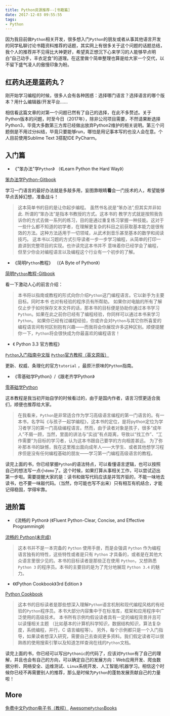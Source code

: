 ```yaml
---
title: Python资源推荐--[书籍篇]
date: 2017-12-03 09:55:55
tags:
- Python
---
```

因为我目前做`Python`相关开发，很多想入门`Python`的朋友或者从事其他语言开发的同学私聊讨论书籍资料推荐的话题，其实网上有很多关于这个问题的话题总结，我个人的推荐并不见得比大神更好，希望真正想沉下心来学习的人能够早点明白“自己动手，丰衣足食”的道理。在这里做个简单整理也算是给大家一个交代，以不留下盛气凌人的傲慢印象为盼。

<!--more-->

## 红药丸还是蓝药丸？

刚开始学习编程的时候，很多人会有各种困惑：选择哪门语言？选择语言的哪个版本？用什么编辑器/开发平台……

相信看这篇文章的对第一个问题已然有了自己的选择，在此不多赘述。关于Python版本的问题，时至今日（2017年），除非公司项目需要，不然请果断选择Python3，毕竟大多数第三方库已经做出放弃Python2维护的相关说明。第三个问题倒是不用过分纠结，毕竟只要能够run，哪怕是用记事本写的也没人会在意。个人目前使用Sublime Text 3搭配IDE PyCharm。

## 入门篇

- 《"笨办法"学`Python`》    （《Learn Python the Hard Way》）

[笨办法学Python-Gitbook](https://www.gitbook.com/book/flyouting/learn-python-the-hard-way-cn/details)

学习一门语言的最好办法就是多敲多用，妄图靠眼睛**看**会一门技术的人，希望能够早点丢掉幻想，准备战斗！
>这本简单书的目的是让你起步编程。 虽然书名说是“笨办法”,但其实并非如此. 所谓的“笨办法”是指本书教授的方式。这本书的
教学方式就是按照我告诉你的方式去做一系列的练习，目的是通过重复练习掌握一种技能。这对于一些什么都不知道的初学者，在理解更复杂的科目之前获取基本能力是很有效的方法。这种方法适用于一切领域，从武术到音乐甚至基本的数学和阅读技巧。
这本书以习题的方式引导读者一步一步学习编程，从简单的打印一直讲到完整项目的实现。也许读完这本书并不
意味着你已经学会了编程，但至少你会对编程语言以及编程这个行业有一个初步的了解。


- 《简明`Python`教程》    （《A Byte of Python》）

[简明`Python`教程-Gitbook](https://www.gitbook.com/book/lenkimo/byte-of-python-chinese-edition/details)

看一下激动人心的前言介绍：

>本书将以指南或教程的形式向你介绍`Python`这门编程语言。它以新手为主要目标。同时本书
也对有经验的程序员有所帮助。
如果你对电脑的所有了解仅止步于如何保存文本文件的话，那本书的目标便是协助你通过本书学习`Python`。如果在此之前你已经有了编程经验，你同样可以通过本书来学习`Python`。
如果你已经有过编程经验，你或许会对`Python`与其它你所喜爱的编程语言间有何区别抱有兴趣——而我将会你展现许多这种区别。顺便提醒你一下，`Python`将会很快成为你最喜欢的编程语言！

- 《 Python 3.3 官方教程》

[`Python`入门指南中文版](http://www.pythondoc.com/pythontutorial3/index.html)
[`Python`官方教程（英文原版）](https://docs.python.org/3/)

更新、权威、条理化的官方`tutorial` ，最原汁原味的`Python`指南。

- 《零基础学Python》/《跟老齐学Python》

[零基础学Python](https://www.gitbook.com/book/looly/python-basic/details)

这本教程是我当初开始自学的时候看过的，由于是国内作者，语言习惯更适合我们，顺便也推荐给大家。

>在我看来，`Python`是非常适合作为学习高级语言编程的第一门语言的。有一本书，名字叫《与孩子一起学编程》，这本书的定位，是将python定位为学习者学习的第一门高级编程语言。然而，由于读者对象是孩子，很多“成年人”不屑一顾，当然，里面的讲法与“实战”有点距离，导致以“找工作”、“工作需要”为目标的学习者，认为这本书跟自己要学的方向相差甚远。
为了弥补那本书的缺憾，我在这里推出面向成年人——大学生、或者其他想学习程序但是没有任何编程基础的朋友——学习第一门编程高级语言的教程。

读完上面的书，你已经掌握`Python`的语法特点，可以看懂语言逻辑，也可以按照自己的想法写一点小`demo`了。这个时候，如果打算从事相关工作，可以尝试迈出第一步啦。需要提醒大家的是：读书和做写代码应该是并驾齐驱的，不能一味地去读书，也不要一味敲代码。（当然，你可能也写不出来）只有相互有机结合，才能记得稳固，学得牢靠。

## 进阶篇

- 《流畅的 Python》   (《Fluent Python-Clear, Concise, and Effective Programming》)

[流畅的 Python(未完成)](https://github.com/cundi/fluent-python)

>这本书并不是一本完备的 `Python` 使用手册，而是会强调 `Python` 作为编程语言独有的特性，这些特性或者是只有 `Python` 才具备的，或者是在其他大众语言里很少见的。本书的目标读者是那些正在使用 `Python`，又想熟悉 `Python 3` 的程序员。本书的主要目的是为了充分地展现 `Python 3.4` 的魅力。

- 《《Python Cookbook》3rd Edition 》

[Python Cookbook](https://python3-cookbook.readthedocs.io/zh_CN/latest/)

>这本书的目标读者是那些想深入理解`Python`语言机制和现代编程风格的有经验的`Python`程序员。本书大部分内容集中于在标准库，框架和应用程序中广泛使用的高级技术。 
本书所有示例均假设读者具有一定的编程背景并且可以读懂相关主题 （比如基本的计算机科学知识，数据结构知识，算法复杂度，系统编程，并行，C 语言编程等）。 另外，每个示例都只是一个入门指导，如果读者想深入研究，需要自己去查阅更多资料。我们假定读者可以很熟练的使用搜索引擎以及知道怎样查询在线的`Python`文档。

读完上面的书，你已经可以写出`Pythonic`的代码了，应该对`Python`有了自己的理解，并且也会有自己的方向，可以确定自己的发展方向：Web应用开发、爬虫数据分析、网络安全、运维测试、`Linux`系统开发、人工智能/机器学习。相信这个时候你已经不再需要别人的推荐，那么是时候为`Python`的蓬勃发展贡献自己的力量啦！

## More

[免费中文Python电子书（教程）](https://foofish.net/python-free-ebook.html)
[Awesome`Python`Books](https://github.com/Junnplus/awesome-python-books/blob/master/README-ZH_CN.md)